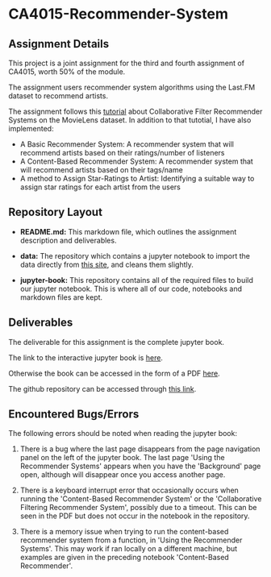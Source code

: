 # CA4015-Recommender-System

## Assignment Details

This project is a joint assignment for the third and fourth assignment of CA4015, worth 50% of the module.

The assignment users recommender system algorithms using the Last.FM dataset to recommend artists.

The assignment follows this [tutorial](https://developers.google.com/machine-learning/recommendation) about Collaborative Filter Recommender Systems on the MovieLens dataset. 
In addition to that tutotial, I have also implemented:

* A Basic Recommender System: A recommender system that will recommend artists based on their ratings/number of listeners
* A Content-Based Recommender System: A recommender system that will recommend artists based on their tags/name
* A method to Assign Star-Ratings to Artist: Identifying a suitable way to assign star ratings for each artist from the users


## Repository Layout

* <b>README.md:</b> This markdown file, which outlines the assignment description and deliverables.

* <b>data:</b> The repository which contains a jupyter notebook to import the data directly from [this site](https://grouplens.org/datasets/hetrec-2011/), and cleans them slightly.

* <b>jupyter-book:</b> This repository contains all of the required files to build our jupyter notebook. This is where all of our code, notebooks and markdown files are kept.


## Deliverables

The deliverable for this assignment is the complete jupyter book.

The link to the interactive jupyter book is [here](https://laramurphyyx.github.io/CA4015-Recommender-System/Introduction.html).

Otherwise the book can be accessed in the form of a PDF [here](https://github.com/laramurphyyx/CA4015-Recommender-System/blob/main/jupyter-book/_build/pdf/book.pdf).

The github repository can be accessed through [this link](https://github.com/laramurphyyx/CA4015-Recommender-System).

## Encountered Bugs/Errors

The following errors should be noted when reading the jupyter book:

1. There is a bug where the last page disappears from the page navigation panel on the left of the jupyter book. The last page 'Using the Recommender Systems' appears when you have the 'Background' page open, although will disappear once you access another page.

3. There is a keyboard interrupt error that occasionally occurs when running the 'Content-Based Recommender System' or the 'Collaborative Filtering Recommender System', possibly due to a timeout. This can be seen in the PDF but does not occur in the notebook in the repository.

4. There is a memory issue when trying to run the content-based recommender system from a function, in 'Using the Recommender Systems'. This may work if ran locally on a different machine, but examples are given in the preceding notebook 'Content-Based Recommender'.
